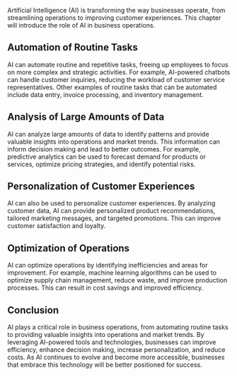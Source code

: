 
Artificial Intelligence (AI) is transforming the way businesses operate, from streamlining operations to improving customer experiences. This chapter will introduce the role of AI in business operations.

Automation of Routine Tasks
---------------------------

AI can automate routine and repetitive tasks, freeing up employees to focus on more complex and strategic activities. For example, AI-powered chatbots can handle customer inquiries, reducing the workload of customer service representatives. Other examples of routine tasks that can be automated include data entry, invoice processing, and inventory management.

Analysis of Large Amounts of Data
---------------------------------

AI can analyze large amounts of data to identify patterns and provide valuable insights into operations and market trends. This information can inform decision making and lead to better outcomes. For example, predictive analytics can be used to forecast demand for products or services, optimize pricing strategies, and identify potential risks.

Personalization of Customer Experiences
---------------------------------------

AI can also be used to personalize customer experiences. By analyzing customer data, AI can provide personalized product recommendations, tailored marketing messages, and targeted promotions. This can improve customer satisfaction and loyalty.

Optimization of Operations
--------------------------

AI can optimize operations by identifying inefficiencies and areas for improvement. For example, machine learning algorithms can be used to optimize supply chain management, reduce waste, and improve production processes. This can result in cost savings and improved efficiency.

Conclusion
----------

AI plays a critical role in business operations, from automating routine tasks to providing valuable insights into operations and market trends. By leveraging AI-powered tools and technologies, businesses can improve efficiency, enhance decision making, increase personalization, and reduce costs. As AI continues to evolve and become more accessible, businesses that embrace this technology will be better positioned for success.
